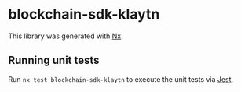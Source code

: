 # blockchain-sdk-klaytn

This library was generated with [Nx](https://nx.dev).

## Running unit tests

Run `nx test blockchain-sdk-klaytn` to execute the unit tests via [Jest](https://jestjs.io).
